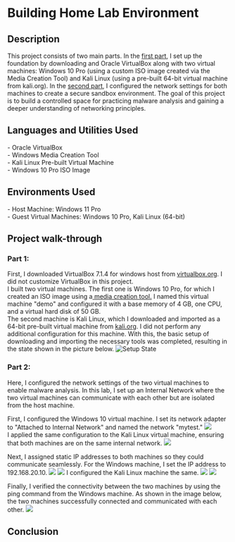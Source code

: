 # Building Home Lab Environment
<h2>Description</h2>
This project consists of two main parts.
In the <a href="#part1">first part</a>, I set up the foundation by downloading and Oracle VirtualBox along with two virtual machines: Windows 10 Pro (using a custom ISO image created via the Media Creation Tool) and Kali Linux (using a pre-built 64-bit virtual machine from kali.org).
In the <a href="#part2">second part</a>, I configured the network settings for both machines to create a secure sandbox environment.
The goal of this project is to build a controlled space for practicing malware analysis and gaining a deeper understanding of networking principles.
<br />
<h2>Languages and Utilities Used</h2>
- Oracle VirtualBox<br />
- Windows Media Creation Tool<br />
- Kali Linux Pre-built Virtual Machine <br />
- Windows 10 Pro ISO Image<br />
<h2>Environments Used </h2>
- Host Machine: Windows 11 Pro<br />
- Guest Virtual Machines: Windows 10 Pro, Kali Linux (64-bit)<br />

<h2>Project walk-through</h2>
<h3 id="part1">Part 1:</h3>
First, I downloaded VirtualBox 7.1.4 for windows host from <a href="https://www.virtualbox.org/wiki/Downloads">virtualbox.org</a>. I did not customize VirtualBox in this project.<br />    I built two virtual machines. The first one is Windows 10 Pro, for which I created an ISO image using a<a href="https://www.microsoft.com/en-ca/software-download/windows10iso"> media creation tool.</a> I named this virtual machine "demo" and configured it with a base memory of 4 GB, one CPU, and a virtual hard disk of 50 GB.<br />
The second machine is Kali Linux, which I downloaded and imported as a 64-bit pre-built virtual machine from <a href="https://www.kali.org/get-kali/#kali-virtual-machines" target="_blank">kali.org</a>. I did not perform any additional configuration for this machine. With this, the basic setup of downloading and importing the necessary tools was completed, resulting in the state shown in the picture below.
<img src="https://i.imgur.com/73Ajar1.png" alt="Setup State" style="max-width: 100%; height: auto;">
<h3 id="part2">Part 2:</h3>
Here, I configured the network settings of the two virtual machines to enable malware analysis. In this lab, I set up an Internal Network where the two virtual machines can communicate with each other but are isolated from the host machine.

First, I configured the Windows 10 virtual machine. I set its network adapter to "Attached to Internal Network" and named the network "mytest." 
<img src="https://i.imgur.com/nBy0AgS.png" style="max-width: 100%; height: auto;"><br />
I applied the same configuration to the Kali Linux virtual machine, ensuring that both machines are on the same internal network.
<img src="https://i.imgur.com/Ycp3d0m.png" style="max-width: 100%; height: auto;">

Next, I assigned static IP addresses to both machines so they could communicate seamlessly. For the Windows machine, I set the IP address to 192.168.20.10.
<img src="https://i.imgur.com/MeXIoi3.jpeg" style="max-width: 100%; height: auto;">
<img src="https://i.imgur.com/syXQXlo.jpeg" style="max-width: 100%; height: auto;">
I configured the Kali Linux machine the same.
<img src="https://i.imgur.com/U8ekVQM.jpeg" style="max-width: 100%; height: auto;">
<img src="https://i.imgur.com/p7PdPP0.jpeg" style="max-width: 100%; height: auto;">

Finally, I verified the connectivity between the two machines by using the ping command from the Windows machine. As shown in the image below, the two machines successfully connected and communicated with each other.
<img src="https://i.imgur.com/kZSpWuw.jpeg" style="max-width: 100%; height: auto;">
<h2>Conclusion</h2>
